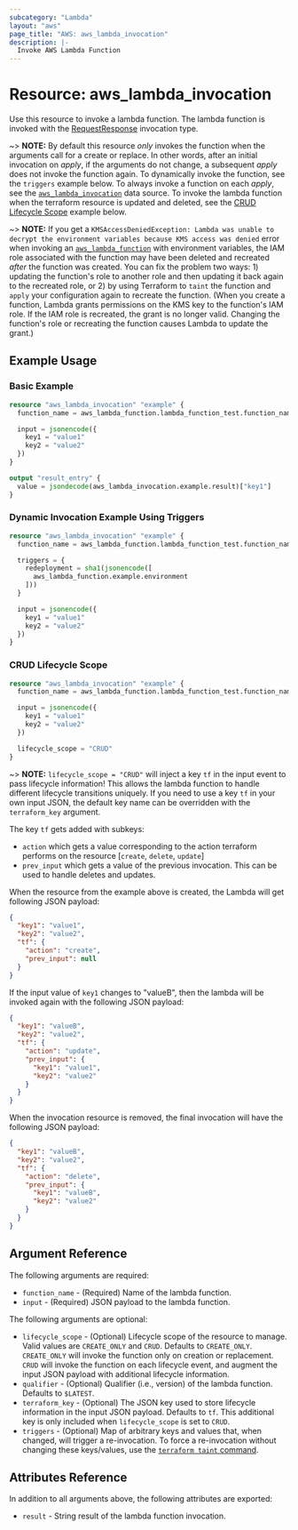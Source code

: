 ```yaml
---
subcategory: "Lambda"
layout: "aws"
page_title: "AWS: aws_lambda_invocation"
description: |-
  Invoke AWS Lambda Function
---
```


# Resource: aws_lambda_invocation

Use this resource to invoke a lambda function. The lambda function is invoked with the [RequestResponse](https://docs.aws.amazon.com/lambda/latest/dg/API_Invoke.html#API_Invoke_RequestSyntax) invocation type.

~> **NOTE:** By default this resource _only_ invokes the function when the arguments call for a create or replace. In other words, after an initial invocation on _apply_, if the arguments do not change, a subsequent _apply_ does not invoke the function again. To dynamically invoke the function, see the `triggers` example below. To always invoke a function on each _apply_, see the [`aws_lambda_invocation`](/docs/providers/aws/d/lambda_invocation.html) data source. To invoke the lambda function when the terraform resource is updated and deleted, see the [CRUD Lifecycle Scope](#crud-lifecycle-scope) example below.

~> **NOTE:** If you get a `KMSAccessDeniedException: Lambda was unable to decrypt the environment variables because KMS access was denied` error when invoking an [`aws_lambda_function`](/docs/providers/aws/r/lambda_function.html) with environment variables, the IAM role associated with the function may have been deleted and recreated _after_ the function was created. You can fix the problem two ways: 1) updating the function's role to another role and then updating it back again to the recreated role, or 2) by using Terraform to `taint` the function and `apply` your configuration again to recreate the function. (When you create a function, Lambda grants permissions on the KMS key to the function's IAM role. If the IAM role is recreated, the grant is no longer valid. Changing the function's role or recreating the function causes Lambda to update the grant.)

## Example Usage

### Basic Example

```terraform
resource "aws_lambda_invocation" "example" {
  function_name = aws_lambda_function.lambda_function_test.function_name

  input = jsonencode({
    key1 = "value1"
    key2 = "value2"
  })
}

output "result_entry" {
  value = jsondecode(aws_lambda_invocation.example.result)["key1"]
}
```

### Dynamic Invocation Example Using Triggers

```terraform
resource "aws_lambda_invocation" "example" {
  function_name = aws_lambda_function.lambda_function_test.function_name

  triggers = {
    redeployment = sha1(jsonencode([
      aws_lambda_function.example.environment
    ]))
  }

  input = jsonencode({
    key1 = "value1"
    key2 = "value2"
  })
}
```

### CRUD Lifecycle Scope

```terraform
resource "aws_lambda_invocation" "example" {
  function_name = aws_lambda_function.lambda_function_test.function_name

  input = jsonencode({
    key1 = "value1"
    key2 = "value2"
  })

  lifecycle_scope = "CRUD"
}
```

~> **NOTE:** `lifecycle_scope = "CRUD"` will inject a key `tf` in the input event to pass lifecycle information! This allows the lambda function to handle different lifecycle transitions uniquely.  If you need to use a key `tf` in your own input JSON, the default key name can be overridden with the `terraform_key` argument.

The key `tf` gets added with subkeys:
* `action` which gets a value corresponding to the action terraform performs on the resource [`create`, `delete`, `update`]
* `prev_input` which gets a value of the previous invocation. This can be used to handle deletes and updates.

When the resource from the example above is created, the Lambda will get following JSON payload:

```json
{
  "key1": "value1",
  "key2": "value2",
  "tf": {
    "action": "create",
    "prev_input": null
  }
}
```

If the input value of `key1` changes to "valueB", then the lambda will be invoked again with the following JSON payload:

```json
{
  "key1": "valueB",
  "key2": "value2",
  "tf": {
    "action": "update",
    "prev_input": {
      "key1": "value1",
      "key2": "value2"
    }
  }
}
```

When the invocation resource is removed, the final invocation will have the following JSON payload:

```json
{
  "key1": "valueB",
  "key2": "value2",
  "tf": {
    "action": "delete",
    "prev_input": {
      "key1": "valueB",
      "key2": "value2"
    }
  }
}
```

## Argument Reference

The following arguments are required:

* `function_name` - (Required) Name of the lambda function.
* `input` - (Required) JSON payload to the lambda function.

The following arguments are optional:

* `lifecycle_scope` - (Optional) Lifecycle scope of the resource to manage. Valid values are `CREATE_ONLY` and `CRUD`. Defaults to `CREATE_ONLY`. `CREATE_ONLY` will invoke the function only on creation or replacement. `CRUD` will invoke the function on each lifecycle event, and augment the input JSON payload with additional lifecycle information.
* `qualifier` - (Optional) Qualifier (i.e., version) of the lambda function. Defaults to `$LATEST`.
* `terraform_key` - (Optional) The JSON key used to store lifecycle information in the input JSON payload. Defaults to `tf`. This additional key is only included when `lifecycle_scope` is set to `CRUD`.
* `triggers` - (Optional) Map of arbitrary keys and values that, when changed, will trigger a re-invocation. To force a re-invocation without changing these keys/values, use the [`terraform taint` command](https://www.terraform.io/docs/commands/taint.html).

## Attributes Reference

In addition to all arguments above, the following attributes are exported:

* `result` - String result of the lambda function invocation.
